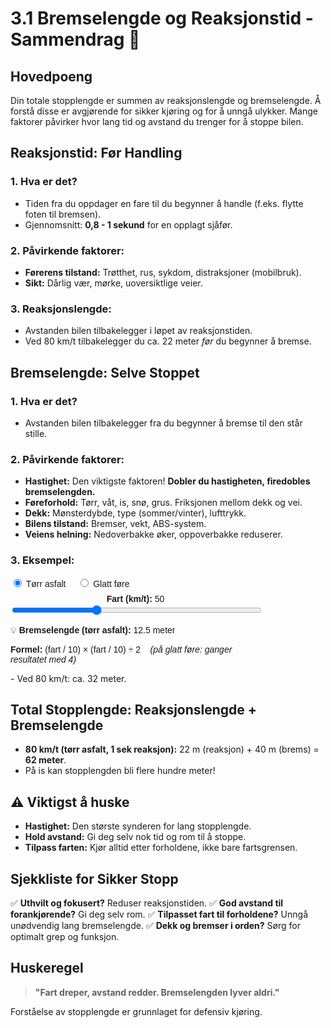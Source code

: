 # 3.1 Bremselengde og Reaksjonstid - Sammendrag 🛑

## Hovedpoeng
Din totale stopplengde er summen av reaksjonslengde og bremselengde. Å forstå disse er avgjørende for sikker kjøring og for å unngå ulykker. Mange faktorer påvirker hvor lang tid og avstand du trenger for å stoppe bilen.

## Reaksjonstid: Før Handling

### 1. **Hva er det?**
- Tiden fra du oppdager en fare til du begynner å handle (f.eks. flytte foten til bremsen).
- Gjennomsnitt: **0,8 - 1 sekund** for en opplagt sjåfør.

### 2. **Påvirkende faktorer:**
- **Førerens tilstand:** Trøtthet, rus, sykdom, distraksjoner (mobilbruk).
- **Sikt:** Dårlig vær, mørke, uoversiktlige veier.

### 3. **Reaksjonslengde:**
- Avstanden bilen tilbakelegger i løpet av reaksjonstiden.
- Ved 80 km/t tilbakelegger du ca. 22 meter *før* du begynner å bremse.

## Bremselengde: Selve Stoppet

### 1. **Hva er det?**
- Avstanden bilen tilbakelegger fra du begynner å bremse til den står stille.

### 2. **Påvirkende faktorer:**
- **Hastighet:** Den viktigste faktoren! **Dobler du hastigheten, firedobles bremselengden.**
- **Føreforhold:** Tørr, våt, is, snø, grus. Friksjonen mellom dekk og vei.
- **Dekk:** Mønsterdybde, type (sommer/vinter), lufttrykk.
- **Bilens tilstand:** Bremser, vekt, ABS-system.
- **Veiens helning:** Nedoverbakke øker, oppoverbakke reduserer.

### 3. **Eksempel:**


<div style="font-family: sans-serif; max-width: 400px; margin-top: 1em;">
  <div style="margin-bottom: 8px;">
    <label for="dry"><input type="radio" id="dry" name="surface" value="dry" checked onchange="updateBrakeDistance()"> Tørr asfalt</label>
    <label for="slippery" style="margin-left: 15px;"><input type="radio" id="slippery" name="surface" value="slippery" onchange="updateBrakeDistance()"> Glatt føre</label>
  </div>
  <div style="text-align: center;">
    <label for="speedRange"><strong>Fart (km/t):</strong> <span id="speedValue">50</span></label>
  </div>
  <input type="range" id="speedRange" min="10" max="130" value="50" step="1" oninput="updateBrakeDistance()" style="width: 100%;">
  <p>💡 <strong>Bremselengde (<span id="surfaceLabel">tørr asfalt</span>):</strong> <span id="brakeDistance">12.5</span> meter</p>
  <p><strong>Formel:</strong> (fart / 10) × (fart / 10) ÷ 2 &nbsp;&nbsp; <em>(på glatt føre: ganger resultatet med 4)</em></p>
</div>
- Ved 80 km/t: ca. 32 meter.
<script>
  function updateBrakeDistance() {
    const speed = parseInt(document.getElementById("speedRange").value);
    const x = speed / 10;
    let distance = (x * x) / 2;

    const surface = document.querySelector('input[name="surface"]:checked').value;
    if (surface === "slippery") {
      distance *= 4;
    }

    document.getElementById("speedValue").textContent = speed;
    document.getElementById("brakeDistance").textContent = distance.toFixed(1);
    const surfaceLabel = surface === "slippery" ? "glatt føre" : "tørr asfalt";
    document.getElementById("surfaceLabel").textContent = surfaceLabel;
    const formulaNote = surface === "slippery" ? "(ganger 4 ved glatt føre)" : "";
    document.getElementById("formulaNote").textContent = formulaNote;
  }

  updateBrakeDistance(); // init
</script>

## Total Stopplengde: Reaksjonslengde + Bremselengde

- **80 km/t (tørr asfalt, 1 sek reaksjon):** 22 m (reaksjon) + 40 m (brems) = **62 meter**.
- På is kan stopplengden bli flere hundre meter!

## ⚠️ Viktigst å huske
- **Hastighet:** Den største synderen for lang stopplengde.
- **Hold avstand:** Gi deg selv nok tid og rom til å stoppe.
- **Tilpass farten:** Kjør alltid etter forholdene, ikke bare fartsgrensen.

## Sjekkliste for Sikker Stopp
✅ **Uthvilt og fokusert?** Reduser reaksjonstiden.
✅ **God avstand til forankjørende?** Gi deg selv rom.
✅ **Tilpasset fart til forholdene?** Unngå unødvendig lang bremselengde.
✅ **Dekk og bremser i orden?** Sørg for optimalt grep og funksjon.

## Huskeregel
> **"Fart dreper, avstand redder. Bremselengden lyver aldri."**

Forståelse av stopplengde er grunnlaget for defensiv kjøring.